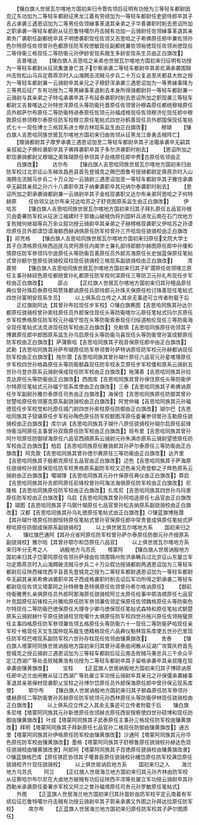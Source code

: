 <!-- { "loadSidebar": true } -->
　　【镶白旗人世居瓦尔喀地方国初来归令管佐领后征明有功授为三等轻车都尉因克辽东功加为二等轻车都尉征黑龙江着有劳绩加为一等轻车都尉任吏部侍郎卒其子吉占承袭三遇恩诏加为二等男任佐领縁事革退其亲弟之子华善袭职时削去恩诏所加之职承袭一等轻车都尉从征厄鲁特噶尔丹击贼有功加一云骑尉任佐领縁事革退其亲弟务广袭职任副都统卒其子明徳袭职现任佐领又吉思哈之子希佛原任郎中兼佐领孙色尔特原任佐领曾孙色都原任防军校徳敏现任副都统兼佐领裕徳现任佐领尚徳现任二等侍衞三格现任二等防衞元孙伊龄安现系廕生多龄安现系生员由正白旗改】
　　吉普喀达
　　【镶白旗人吉思哈之亲弟也世居瓦尔喀地方国初来归征明有功授为一等轻车都尉从征凤集堡身亡其子尔察承袭二等轻车都尉卒其弟尼满承袭围锦州击败松山马兵定鼎燕京时入山海闗击流贼马步兵二十万众复追至庆都县大败之授为一等轻车都尉兼一云骑尉卒其亲兄之子穆舒浑承袭三遇恩诏加为一等男縁事降为三等男后征广东有功授为二等男縁事革退削去本身所得骑都尉将一等轻车都尉兼一云骑尉与其亲弟之子特屯承袭卒其子布延泰袭职时削去恩诏所加之职现袭三等轻车都尉又吉普喀达之孙特世浑原任头等防衞托晋原任佐领曾孙穆森原任都统穆禄原任员外郎萨尔布原任二等防衞特进泰原任佐领元孙福成格现任佐领穆济伦现任郎中穆敦原任叅领穆尔泰原任防军校穆兰原任笔帖式四世孙鹤善现任员外郎国保现任笔帖式七十一现任博士三格现系进士穆合林现系监生由正白旗改】
　　穆瑚
　　【镶白旗人吉思哈同族世居瓦尔喀地方国初来归由佐领从征黑龙江奋勇击贼阵亡】
　　【赠骑都尉其子摩罗承袭三遇恩诏加至二等轻车都尉卒其子法噶承袭卒无嗣其亲叔祖之子佛纶袭职卒其子佛拜袭职卒其子多尔济袭职时削去】
　　【恩诏所加之职现袭骑都尉又穆瑚之弟珠瑚原任叅领其子岳络原任郎中费古原任佐领由正
　　白旗改】
　　达尔布
　　【镶白旗人吉思哈同族世居瓦尔喀地方国初来归由防军校过北京征山东梯攻昌邑县首先登城克之赐巴图鲁号授骑都尉定鼎燕京时入山海闗击流贼马步兵二十万众加一云骑尉三遇恩诏加至一等轻车都尉卒其子雅住承袭卒无嗣其亲叔之孙六十八袭职卒其子纳秦袭职卒其兄纳尔泰袭职时削去】
　　【恩诏所加之职承袭骑都尉兼一云骑尉卒其子金柱现袭职又达尔布亲弟阿思哈之子何特赫原
　　任协领又达尔布亲兄达哈苏之子舒克图原系监生由正白旗改】
　　伊哈苏
　　【镶白旗人吉思哈同族世居瓦尔喀地方国初来归其子拜扎原任五品官孙根贝由委署防军校从征浙江福建时于郭塘山破贼伪将刘国轩兵进攻云南在石门坎地方复败贼何继祖等兵万余众叙功授云骑尉卒其亲弟之子赫楞格现袭职又伊哈苏之孙谟欣原任员外郎谟岱谟海额西赫讷俱原任防军校曾孙三齐哈现任骁骑校由正白旗改】祁充格
　　【镶白旗人吉思哈同族世居瓦尔喀地方国初来归原任文院大学士其子白清格原任陜西巡抚乌灵阿原任内阁学士兼礼部侍郎额尔赫图原任郎中孙倭和慎原任防军叅领玛尔逊原任头等防衞百善原任员外郎苏海原任长史伽蓝保原任笔帖式曾孙额尔登原任骁骑校双柱现任骁骑校三格现系副骁骑校由正白旗改】
　　清嘉努
　　【镶白旗人吉思哈同族世居瓦尔喀地方国初来归其子旷濶原任佐领喀兰原任主事孙赫硕色原任都统曾孙礼都原任防军校何深原任三等防卫元孙礼布现任步军校由正白旗改】
　　邵占
　　【正红旗人世居瓦尔喀地方国初来归其孙檀品原任典仪曾孙珠启泰原任鸣赞珠都讷原任兵部侍郎元孙珠天保原任检讨珠善现任笔帖式四世孙富明安现系生员】
　　以上俱系应立传之人其余无事迹可立传者附载于后
　　正红旗刚阿达【其曾孙布拉现任步军校】○镶白旗赛图【吉思哈同族其孙达尔都原任骁骑校曾孙索柱原任员外郎保住现任头等防衞喀尔沁原任笔帖式玛尔苏原任步军校赉格原任防军校元孙福宁现在头等防衞索泰现任归绥道柏伦现任三等防衞海全现任笔帖式法克进现任防军校由正白旗改】兑勒慎【吉思哈同族原任佐领其子博鼐原任郎中郎图原系监生孙乌启原任头等防衞乌喜现任头等防衞曾孙富成额原任防军校由正白旗改】萨蒲察哈【吉思哈同族其子观音保原任郎中由正白旗改】武勒【吉思哈同族其孙萨布瑚原任防军叅领曽孙萨特讷原任防军校元孙赫都讷现任防军校由正白旗改】拖尔濶【吉思哈同族其曾孙瑚什原任六品官元孙星喀理原任步军校四世孙格森原任头等防衞额森现任防军校永艾原任步军校倭和原系云骑尉五世孙乌登亦原系云骑尉保成现任防军校由正白旗改】拖蒲善【吉思哈同族其孙拉克达原任头等防衞由正白旗改】西图库【吉思哈同族其曾孙保住原任头等防衞伊尔特原任笔帖式元孙福宁现系库使由正白旗改】三泰【吉思哈同族其子希佛讷原任步军副尉孙雅尔泰原任司务由正白旗改】海保住【吉思哈同族原任防御其曾孙甘楚哈原任佐领塞克原系副骁骑校由正白旗改】阿党仲褚【吉思哈同族其元孙福徳现任步军校觉和托原任城门尉四世孙索柱原任防御由正白旗改】瑚尔巴【吉思哈同族其子钮堪原任步军校孙陶色原任防军校额图浑原任委署参领曽孙玉勒原任骁骑校由正白旗改】库尔讷【吉思哈同族其子瑚什八原任骁骑校孙瑚尔启原任前锋侍衞当阿原任主事曾孙双鼎原任防军校由正白旗改】班布里【吉思哈同族其曾孙阿什坦原任防御球海原任六品官西顔原系云骑尉元孙朱满亦原系云骑尉望徳原任防军校由正白旗改】柏启【吉思哈同族原任散骑郎其孙萨尔泰原任三等防衞由正白旗改】阿克敦【吉思哈同族其曾孙徳尔赛原任三等防衞由正白旗改】达齐里【吉思哈同族其子殷都克原任五品官由正白旗改】迈色【吉思哈同族其子萨海原任骁骑校孙观音保现任防军校黑格原系副防军校又迈色亲兄奇登额之子辉色原系云骑尉由正白旗改】噶瑚理【吉思哈同族其元孙什保原任典仪由正白旗改】莽启【吉思哈同族其孙吉郎阿原任前锋校曾孙阿海法海俱原任防军校由正白旗改】尼隆格【吉思哈同族原任防军校由正白旗改】扎库尼【吉思哈同族其四世孙乌玛里原任防军校由正白旗改】乌启【吉思哈同族其曾孙阿哈逹原任七品官由正白旗改】瑚图【吉思哈同族其子乌弼什瑚原任七品官曾孙松吉纳原系副骁骑校由正白旗改】汉都【吉思哈同族其孙乌礼徳原任笔帖式由正白旗改】○镶蓝旗博拖濶【其孙瑚什塔原任防御恒特原任笔帖式曾孙官保原任郎中常贵普成俱原任笔帖式萨穆哈原任防御成保原系副骁骑校】
　　以上俱世居瓦尔喀地方系
　　国初来归之人
　　镶红旗巴通阿【其孙兊省阿原任防军校曾孙萨尔泰原任防御元孙齐绶原系副骁骑校】雅尔哈【其曾孙鄂尔和岱原任八品官】
　　以上俱世居瓦尔喀地方系来归年分无考之人
　　讷殷地方乌苏氏
　　塔蒙阿
　　【镶白旗人世居讷殷地方国初来归其子岱蒙阿原任佐领孙萨禄由佐领围锦州败洪承畴兵过北京征山东屡立军功定鼎燕京时入山海闗破流贼马步兵二十万众叙功授骑都尉两遇恩诏加为三等轻车都尉后征陜西梯攻西平县首先登城克之授为二等轻车都尉遇恩诏加为一等轻车都尉卒无嗣其亲弟希佛讷袭职卒其子西成格袭职时削去诏后军功所得之职承袭二等轻车都尉现任佐领又塔蒙阿之孙特穆鲁恳特俱原任佐领曾孙希尔格讷原任】
　　【御前侍衞雅赉扎亲俱原任员外郎阿那海原任骁骑校阿兰太原任给事中鄂洛顺原任七品官叶克韶原任前锋校元孙雅哈原任防军叅领兼佐领定保原任佐领魏格原任头等防衞色尔特现任二等防衞巴徳保原任大理寺少卿乌徳保现任笔帖式森特和原任笔帖式额楚原系云骑尉赫什亨原任骁骑校甘陞噶什太俱原任防军校四世孙拖兴原任佐领拖璧原任主事四格原任防军叅领兼佐领五格原任头等防衞六十一现任二等防衞萨哈现任亲军校十格现任天文生国仲现系廕生徳精格现任六品典仪魁林现系库使五世孙巴里现任防军校巴喀现系副防军校六世孙存柱现任佐领由镶黄旗改】
　　舍泰
　　【镶白旗人塔蒙阿同族世居讷殷地方国初来归其曾孙诺泰由闲散从征湖广攻寳庆府首先登城克之授云骑尉三遇恩诏加为三等轻车都尉后征云南击败贼马秉忠兵三千余众平定江西湖广等处击败贼黄浩有功授为二等轻车都尉卒其子留格承袭卒其亲叔隆在现承袭由镶黄旗改】
　　宝柱
　　【正蓝旗人世居纳殷地方国初来归其子博硕讷原任郎中迈兰由闲散从征江西湖广等处屡立军功授云骑尉卒其亲兄之孙保彊承袭縁事革退其亲弟保材现袭职乂宝柱之孙博尔岱原任员外郎保海原任郎中曾孙保云现系库使】
　　鄂尔布
　　【镶白旗人世居讷殷地方国初来归其子额森原任防军叅领孙倭赫原任二等防衞曽孙苏赫原任防军统领元孙西林原任头等防衞伊林现任骁骑校由正白旗改】
　　以上俱系应立传之人其余无事迹可立传者附载于后
　　镶白旗多尼喀【塔蒙阿同族其元孙新徳原任佐领赫古原任西安按察使四世孙硕博和现任防御由镶黄旗改】叶成【塔蒙阿同族其子武泰原任主事孙三格现任防军校由镶黄旗改】拜明【塔蒙阿同族其子拜新原任七品官孙二格现任防御由镶黄旗改】通古里【塔蒙阿同族其孙伊格原任防军校由镶黄旗改】沙通阿【塔蒙阿同族其元孙华色原任防军校由镶黄旗改】墨格【塔蒙阿同族其子舒穆鲁原任骁骑校孙赫达色现任骁骑校由镶黄旗改隶】阿郎阿【塔蒙阿同族其子百徳原任骁骑校由镶黄旗改隶】○镶蓝旗格巴库【原任铁匠协领其子噶普臣原任骁骑校孙繙岱原任防军校满岱原任骁骑校齐什现任骁骑校】
　　以上俱世居讷启地方系
　　国初来归之人
　　海兰地方乌苏氏
　　阿兰
　　【正红旗人世居海兰地方国初来归其元孙齐林由防军校从征察哈尔布尔尼在大卤地方破贼有功后征陜西平凉等处屡立军功授云骑尉卒其孙西勒米承袭原任委署歩军校又阿兰之曽孙福塔原任司务元孙罗敏原任笔帖式】
　　外图
　　【正蓝旗人世居海兰地方国初来归其孙苗妙由防军校平定云南着有军绩后征厄鲁特噶尔丹击贼有功授云骑尉卒其子郭亲承袭又外图之孙拜达拉原任防军校】
　　席尔布
　　【正蓝旗人世居海兰地方国初来归原任防军校其子萨尔图原任】
